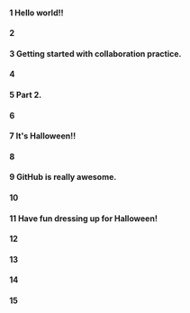 #### 1 Hello world!!
#### 2
#### 3 Getting started with collaboration practice.
#### 4
#### 5 Part 2.
#### 6
#### 7 It's Halloween!!
#### 8
#### 9 GitHub is really awesome.
#### 10
#### 11 Have fun dressing up for Halloween!
#### 12
#### 13
#### 14
#### 15